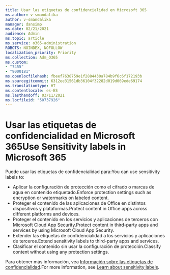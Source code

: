 ```yaml
---
title: Usar las etiquetas de confidencialidad en Microsoft 365
ms.author: v-smandalika
author: v-smandalika
manager: dansimp
ms.date: 02/21/2021
audience: Admin
ms.topic: article
ms.service: o365-administration
ROBOTS: NOINDEX, NOFOLLOW
localization_priority: Priority
ms.collection: Adm_O365
ms.custom:
- "7455"
- "9000181"
ms.openlocfilehash: fbeef7638759e1f2884430a784b9f6c6f172193b
ms.sourcegitcommit: 6312ee31561db36104f32282d019d069ede69174
ms.translationtype: HT
ms.contentlocale: es-ES
ms.lasthandoff: 03/11/2021
ms.locfileid: "50737926"
---
```

# <a name="use-sensitivity-labels-in-microsoft-365"></a><span data-ttu-id="7b4d7-102">Usar las etiquetas de confidencialidad en Microsoft 365</span><span class="sxs-lookup"><span data-stu-id="7b4d7-102">Use Sensitivity labels in Microsoft 365</span></span>

<span data-ttu-id="7b4d7-103">Puede usar las etiquetas de confidencialidad para:</span><span class="sxs-lookup"><span data-stu-id="7b4d7-103">You can use sensitivity labels to:</span></span>
- <span data-ttu-id="7b4d7-104">Aplicar la configuración de protección como el cifrado o marcas de agua en contenido etiquetado.</span><span class="sxs-lookup"><span data-stu-id="7b4d7-104">Enforce protection settings such as encryption or watermarks on labeled content.</span></span>
- <span data-ttu-id="7b4d7-105">Proteger el contenido de las aplicaciones de Office en distintos dispositivos y plataformas.</span><span class="sxs-lookup"><span data-stu-id="7b4d7-105">Protect content in Office apps across different platforms and devices.</span></span>
- <span data-ttu-id="7b4d7-106">Proteger el contenido en los servicios y aplicaciones de terceros con Microsoft Cloud App Security.</span><span class="sxs-lookup"><span data-stu-id="7b4d7-106">Protect content in third-party apps and services by using Microsoft Cloud App Security.</span></span>
- <span data-ttu-id="7b4d7-107">Extender las etiquetas de confidencialidad a los servicios y aplicaciones de terceros.</span><span class="sxs-lookup"><span data-stu-id="7b4d7-107">Extend sensitivity labels to third-party apps and services.</span></span>
- <span data-ttu-id="7b4d7-108">Clasificar el contenido sin usar la configuración de protección.</span><span class="sxs-lookup"><span data-stu-id="7b4d7-108">Classify content without using any protection settings.</span></span>

<span data-ttu-id="7b4d7-109">Para obtener más información, vea [Información sobre las etiquetas de confidencialidad](https://docs.microsoft.com/microsoft-365/compliance/sensitivity-labels).</span><span class="sxs-lookup"><span data-stu-id="7b4d7-109">For more information, see [Learn about sensitivity labels](https://docs.microsoft.com/microsoft-365/compliance/sensitivity-labels).</span></span>